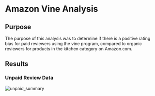 # Amazon Vine Analysis

## Purpose

The purpose of this analysis was to determine if there is a positive rating bias for paid reviewers using the vine program, compared to organic reviewers for products in the kitchen category on Amazon.com.

## Results

### Unpaid Review Data

![unpaid_summary]('unpaid_summary.png')
